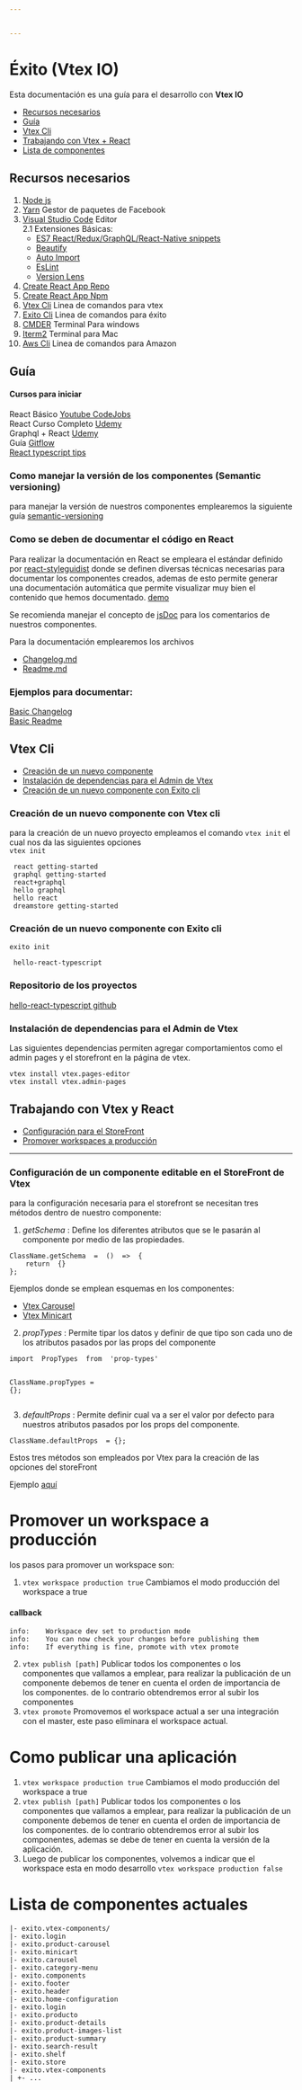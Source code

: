 ```yaml
---


---
```


<h1 id="éxito-vtex-io">Éxito (Vtex IO)</h1>
<p>Esta documentación es una guía para el desarrollo con <strong>Vtex IO</strong></p>
<ul>
<li><a href="#recursos-necesarios">Recursos necesarios</a></li>
<li><a href="#gu%C3%ADa">Guía</a></li>
<li><a href="#vtex-cli">Vtex Cli</a></li>
<li><a href="#trabajando-con-vtex-y-react">Trabajando con Vtex + React</a></li>
<li><a href="#lista-de-componentes-actuales">Lista de componentes</a></li>
</ul>
<h2 id="recursos-necesarios">Recursos necesarios</h2>
<ol>
<li><a href="https://nodejs.org/es/">Node js</a></li>
<li><a href="https://yarnpkg.com/en/">Yarn</a> Gestor de paquetes de Facebook</li>
<li><a href="https://code.visualstudio.com/">Visual Studio Code</a> Editor<br>
2.1 Extensiones Básicas:
<ul>
<li><a href="https://marketplace.visualstudio.com/items?itemName=dsznajder.es7-react-js-snippets">ES7 React/Redux/GraphQL/React-Native snippets</a></li>
<li><a href="https://marketplace.visualstudio.com/items?itemName=HookyQR.beautify">Beautify</a></li>
<li><a href="https://marketplace.visualstudio.com/items?itemName=steoates.autoimport">Auto Import</a></li>
<li><a href="https://marketplace.visualstudio.com/items?itemName=dbaeumer.vscode-eslint">EsLint</a></li>
<li><a href="https://marketplace.visualstudio.com/items?itemName=pflannery.vscode-versionlens">Version Lens</a></li>
</ul>
</li>
<li><a href="https://github.com/facebook/create-react-app">Create React App Repo</a></li>
<li><a href="https://www.npmjs.com/package/create-react-app">Create React App Npm</a></li>
<li><a href="https://www.npmjs.com/package/vtex">Vtex Cli</a> Linea de comandos para vtex</li>
<li><a href="https://www.npmjs.com/package/exito-cli">Exito Cli</a> Linea de comandos para éxito</li>
<li><a href="http://cmder.net/">CMDER</a> Terminal Para windows</li>
<li><a href="https://www.iterm2.com/">Iterm2</a> Terminal para Mac</li>
<li><a href="https://docs.aws.amazon.com/cli/latest/userguide/install-windows.html">Aws Cli</a> Linea de comandos para Amazon</li>
</ol>
<h2 id="guía">Guía</h2>
<h4 id="cursos-para-iniciar">Cursos para iniciar</h4>
<p>React Básico <a href="https://www.youtube.com/watch?v=bG53Pw17tog&amp;list=PLeWI3XlFEVOX6jACDygzApsvigQiDrun8">Youtube CodeJobs</a><br>
React Curso Completo <a href="https://exito.udemy.com/react-the-complete-guide-incl-redux/learn/v4/overview">Udemy</a><br>
Graphql + React <a href="https://exito.udemy.com/graphql-with-react-course/learn/v4/content">Udemy</a><br>
Guía <a href="http://aprendegit.com/que-es-git-flow/">Gitflow</a><br>
<a href="https://github.com/sw-yx/react-typescript-cheatsheet">React typescript tips</a></p>
<h3 id="como-manejar-la-versión-de-los-componentes-semantic-versioning">Como manejar la versión de los componentes (Semantic versioning)</h3>
<p>para manejar la versión de nuestros componentes emplearemos la siguiente guía <a href="https://docs.npmjs.com/about-semantic-versioning">semantic-versioning</a></p>
<h3 id="como-se-deben-de-documentar-el-código-en-react">Como se deben de documentar el código en React</h3>
<p>Para realizar la documentación en React se empleara el estándar definido por <a href="https://react-styleguidist.js.org/docs/documenting.html">react-styleguidist</a> donde se definen diversas técnicas necesarias para documentar los componentes creados, ademas de esto permite generar una documentación automática que permite visualizar muy bien el contenido que hemos documentado. <a href="https://github.com/styleguidist/react-styleguidist/tree/master/examples/basic">demo</a></p>
<p>Se recomienda manejar el concepto de <a href="http://usejsdoc.org/">jsDoc</a> para los comentarios de nuestros componentes.</p>
<p>Para la documentación emplearemos los archivos</p>
<ul>
<li><a href="http://Changelog.md">Changelog.md</a></li>
<li><a href="http://Readme.md">Readme.md</a></li>
</ul>
<h3 id="ejemplos-para-documentar">Ejemplos para documentar:</h3>
<p><a href="https://github.com/Maik3345/exito-vtex-doc/tree/master/CHANGELOG-BASIC.md">Basic Changelog</a><br>
<a href="https://github.com/Maik3345/exito-vtex-doc/blob/master/README-BASIC.md">Basic Readme</a></p>
<h2 id="vtex-cli">Vtex Cli</h2>
<ul>
<li><a href="#creaci%C3%B3n-de-un-nuevo-componente-con-vtex-cli">Creación de un nuevo componente</a></li>
<li><a href="#instalaci%C3%B3n-de-dependencias-para-el-admin-de-vtex">Instalación de dependencias para el Admin de Vtex</a></li>
<li><a href="#creaci%C3%B3n-de-un-nuevo-componente-con-exito-cli">Creación de un nuevo componente con Exito cli</a></li>
</ul>
<h3 id="creación-de-un-nuevo-componente-con-vtex-cli">Creación de un nuevo componente con Vtex cli</h3>
<p>para la creación de un nuevo proyecto empleamos el comando <code>vtex init</code> el cual nos da las siguientes opciones<br>
<code>vtex init</code></p>
<pre class=" language-bash"><code class="prism  language-bash"> react getting-started
 graphql getting-started
 react+graphql
 hello graphql
 hello react
 dreamstore getting-started
</code></pre>
<h3 id="creación-de-un-nuevo-componente-con-exito-cli">Creación de un nuevo componente con Exito cli</h3>
<p><code>exito init</code></p>
<pre class=" language-bash"><code class="prism  language-bash"> hello-react-typescript
</code></pre>
<h3 id="repositorio--de-los-proyectos">Repositorio  de los proyectos</h3>
<p><a href="https://github.com/Maik3345/hello-react-ts">hello-react-typescript github</a></p>
<h3 id="instalación-de-dependencias-para-el-admin-de-vtex">Instalación de dependencias para el Admin de Vtex</h3>
<p>Las siguientes dependencias permiten agregar comportamientos como el admin pages y el storefront en la página de vtex.</p>
<pre><code>vtex install vtex.pages-editor
vtex install vtex.admin-pages
</code></pre>
<h2 id="trabajando-con-vtex-y-react">Trabajando con Vtex y React</h2>
<ul>
<li><a href="#configuraci%C3%B3n-de-un-componente-editable-en-el-storefront-de-vtex">Configuración para el StoreFront</a></li>
<li><a href="#promover-un-workspace-a-producci%C3%B3n">Promover workspaces a producción</a></li>
</ul>
<hr>
<h3 id="configuración-de-un-componente-editable-en-el-storefront-de-vtex">Configuración de un componente editable en el StoreFront de Vtex</h3>
<p>para la configuración necesaria para el storefront se necesitan tres métodos dentro de nuestro componente:</p>
<ol>
<li><em>getSchema</em> : Define los diferentes atributos que se le pasarán al componente por medio de las propiedades.</li>
</ol>
<pre class=" language-bash"><code class="prism  language-bash">ClassName.getSchema  <span class="token operator">=</span>  <span class="token punctuation">(</span><span class="token punctuation">)</span>  <span class="token operator">=</span><span class="token operator">&gt;</span>  <span class="token punctuation">{</span>
	<span class="token keyword">return</span>  <span class="token punctuation">{</span><span class="token punctuation">}</span>
<span class="token punctuation">}</span><span class="token punctuation">;</span>
</code></pre>
<p>Ejemplos donde se emplean esquemas en los componentes:</p>
<ul>
<li><a href="https://github.com/vtex-apps/carousel">Vtex Carousel</a></li>
<li><a href="https://github.com/vtex-apps/minicart">Vtex Minicart</a></li>
</ul>
<ol start="2">
<li><em>propTypes</em> : Permite tipar los datos y definir de que tipo son cada uno de los atributos pasados por las props del componente</li>
</ol>
<pre class=" language-bash"><code class="prism  language-bash"><span class="token function">import</span>  PropTypes  from  <span class="token string">'prop-types'</span>

ClassName.propTypes  <span class="token operator">=</span> <span class="token punctuation">{</span><span class="token punctuation">}</span><span class="token punctuation">;</span>
</code></pre>
<ol start="3">
<li><em>defaultProps</em> : Permite definir cual va a ser el valor por defecto para nuestros atributos pasados por los props del componente.</li>
</ol>
<pre class=" language-bash"><code class="prism  language-bash">ClassName.defaultProps  <span class="token operator">=</span> <span class="token punctuation">{</span><span class="token punctuation">}</span><span class="token punctuation">;</span>
</code></pre>
<p>Estos tres métodos son empleados por Vtex para la creación de las opciones del storeFront</p>
<p>Ejemplo <a href="https://github.com/Maik3345/exito-vtex-doc/blob/master/components/schema-examples/basic-shecma-js.js">aquí</a></p>
<h1 id="promover-un-workspace-a-producción">Promover un workspace a producción</h1>
<p>los pasos para promover un workspace son:</p>
<ol>
<li><code>vtex workspace production true</code>  Cambiamos el modo producción del workspace a true</li>
</ol>
<h4 id="callback">callback</h4>
<pre class=" language-bash"><code class="prism  language-bash">info:    Workspace dev <span class="token keyword">set</span> to production mode
info:    You can now check your changes before publishing them
info:    If everything is fine, promote with vtex promote
</code></pre>
<ol start="2">
<li><code>vtex publish [path]</code> Publicar todos los componentes o los componentes que vallamos a emplear, para realizar la publicación de un componente debemos de tener en cuenta el orden de importancia de los componentes. de lo contrario obtendremos error al subir los componentes</li>
<li><code>vtex promote</code> Promovemos el workspace actual a ser una integración con el master, este paso eliminara el workspace actual.</li>
</ol>
<h1 id="como-publicar-una-aplicación">Como publicar una aplicación</h1>
<ol>
<li><code>vtex workspace production true</code>  Cambiamos el modo producción del workspace a true</li>
<li><code>vtex publish [path]</code> Publicar todos los componentes o los componentes que vallamos a emplear, para realizar la publicación de un componente debemos de tener en cuenta el orden de importancia de los componentes. de lo contrario obtendremos error al subir los componentes, ademas se debe de tener en cuenta la versión de la aplicación.</li>
<li>Luego de publicar los componentes, volvemos a indicar que el workspace esta en modo desarrollo <code>vtex workspace production false</code></li>
</ol>
<h1 id="lista-de-componentes-actuales">Lista de componentes actuales</h1>
<pre><code>|- exito.vtex-components/
|- exito.login
|- exito.product-carousel
|- exito.minicart
|- exito.carousel
|- exito.category-menu
|- exito.components
|- exito.footer
|- exito.header
|- exito.home-configuration
|- exito.login
|- exito.producto
|- exito.product-details
|- exito.product-images-list
|- exito.product-summary
|- exito.search-result
|- exito.shelf
|- exito.store
|- exito.vtex-components
| +- ...
</code></pre>

<!--stackedit_data:
eyJoaXN0b3J5IjpbLTcxNTM2NDI4MF19
-->